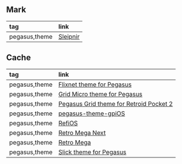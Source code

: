## Mark

|tag|link|
|:-|:-|
|pegasus,theme|[Sleipnir](https://github.com/y-muller/retromega-sleipnir)|

## Cache

|tag|link|
|:-|:-|
|pegasus,theme|[Flixnet theme for Pegasus](https://github.com/mmatyas/pegasus-theme-flixnet)||
|pegasus,theme|[Grid Micro theme for Pegasus](https://github.com/mmatyas/pegasus-theme-grid-micro)||
|pegasus,theme|[Pegasus Grid theme for Retroid Pocket 2](https://github.com/DFOXpro/rp2-pegasus-theme-grid)||
|pegasus,theme|[pegasus-theme-gpiOS](https://github.com/SinisterSpatula/pegasus-theme-gpiOS)||
|pegasus,theme|[RefiOS](https://github.com/eleo95/pegasus-theme-refiOS)||
|pegasus,theme|[Retro Mega Next](https://github.com/plaidman/retromega-next)||
|pegasus,theme|[Retro Mega](https://github.com/djfumberger/retromega)||
|pegasus,theme|[Slick theme for Pegasus](https://github.com/buzz/pegasus-theme-slick)||